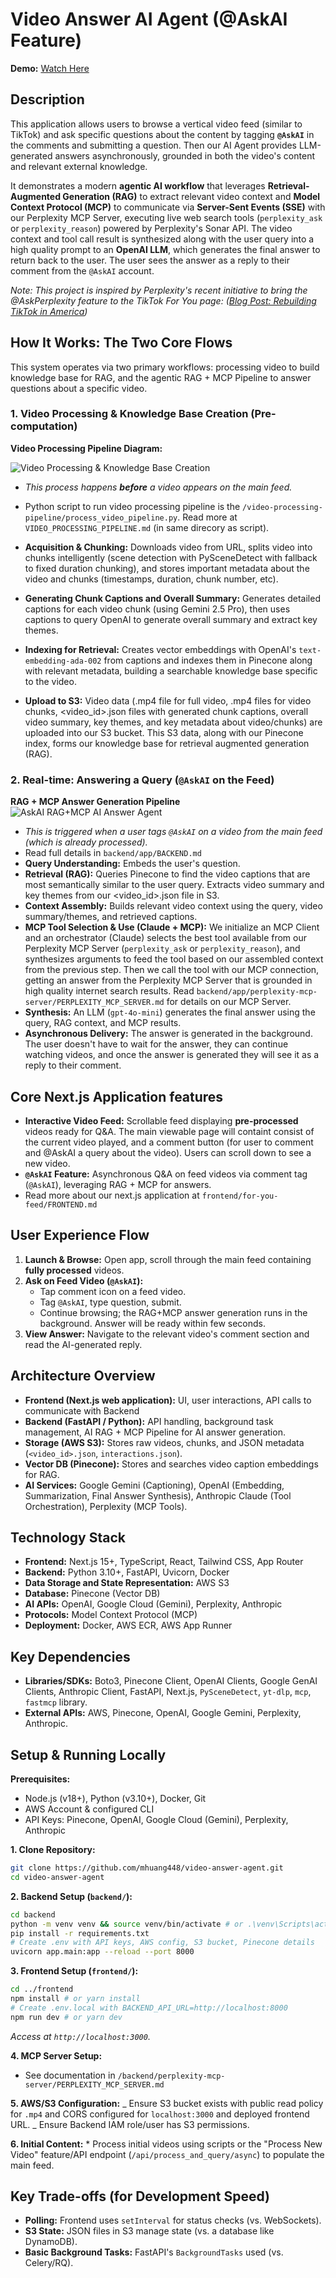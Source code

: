# Video Answer AI Agent (@AskAI Feature)

**Demo:** [Watch Here](https://drive.google.com/file/d/1vN5NG9629xjRAIErMd9mSAk38iwVm6b1/view?usp=sharing)

## Description

This application allows users to browse a vertical video feed (similar to TikTok) and ask specific questions about the content by tagging **`@AskAI`** in the comments and submitting a question. Then our AI Agent provides LLM-generated answers asynchronously, grounded in both the video's content and relevant external knowledge.

It demonstrates a modern **agentic AI workflow** that leverages **Retrieval-Augmented Generation (RAG)** to extract relevant video context and **Model Context Protocol (MCP)** to communicate via **Server-Sent Events (SSE)** with our Perplexity MCP Server, executing live web search tools (`perplexity_ask` or `perplexity_reason`) powered by Perplexity's Sonar API. The video context and tool call result is synthesized along with the user query into a high quality prompt to an **OpenAI LLM**, which generates the final answer to return back to the user. The user sees the answer as a reply to their comment from the `@AskAI` account.

_Note: This project is inspired by Perplexity's recent initiative to bring the @AskPerplexity feature to the TikTok For You page: ([Blog Post: Rebuilding TikTok in America](https://www.perplexity.ai/hub/blog/rebuilding-tiktok-in-america))_

## How It Works: The Two Core Flows

This system operates via two primary workflows: processing video to build knowledge base for RAG, and the agentic RAG + MCP Pipeline to answer questions about a specific video.

### **1. Video Processing & Knowledge Base Creation (Pre-computation)**

**Video Processing Pipeline Diagram:**

![Video Processing & Knowledge Base Creation](Video_Processing_Pipeline.png)

- _This process happens **before** a video appears on the main feed._

- Python script to run video processing pipeline is the `/video-processing-pipeline/process_video_pipeline.py`. Read more at `VIDEO_PROCESSING_PIPELINE.md` (in same direcory as script).
- **Acquisition & Chunking:** Downloads video from URL, splits video into chunks intelligently (scene detection with PySceneDetect with fallback to fixed duration chunking), and stores important metadata about the video and chunks (timestamps, duration, chunk number, etc).
- **Generating Chunk Captions and Overall Summary:** Generates detailed captions for each video chunk (using Gemini 2.5 Pro), then uses captions to query OpenAI to generate overall summary and extract key themes.
- **Indexing for Retrieval:** Creates vector embeddings with OpenAI's `text-embedding-ada-002` from captions and indexes them in Pinecone along with relevant metadata, building a searchable knowledge base specific to the video.
- **Upload to S3:** Video data (.mp4 file for full video, .mp4 files for video chunks, <video_id>.json files with generated chunk captions, overall video summary, key themes, and key metadata about video/chunks) are uploaded into our S3 bucket. This S3 data, along with our Pinecone index, forms our knowledge base for retrieval augmented generation (RAG).

### **2. Real-time: Answering a Query (`@AskAI` on the Feed)**

**RAG + MCP Answer Generation Pipeline**
![AskAI RAG+MCP AI Answer Agent](AskAI_RAG_MCP_Agent.png)

- _This is triggered when a user tags `@AskAI` on a video from the main feed (which is already processed)._
- Read full details in `backend/app/BACKEND.md`
- **Query Understanding:** Embeds the user's question.
- **Retrieval (RAG):** Queries Pinecone to find the video captions that are most semantically similar to the user query. Extracts video summary and key themes from our <video_id>.json file in S3.
- **Context Assembly:** Builds relevant video context using the query, video summary/themes, and retrieved captions.
- **MCP Tool Selection & Use (Claude + MCP):** We initialize an MCP Client and an orchestrator (Claude) selects the best tool available from our Perplexity MCP Server (`perplexity_ask` or `perplexity_reason`), and synthesizes arguments to feed the tool based on our assembled context from the previous step. Then we call the tool with our MCP connection, getting an answer from the Perplexity MCP Server that is grounded in high quality internet search results. Read `backend/app/perplexity-mcp-server/PERPLEXITY_MCP_SERVER.md` for details on our MCP Server.
- **Synthesis:** An LLM (`gpt-4o-mini`) generates the final answer using the query, RAG context, and MCP results.
- **Asynchronous Delivery:** The answer is generated in the background. The user doesn't have to wait for the answer, they can continue watching videos, and once the answer is generated they will see it as a reply to their comment.

## Core Next.js Application features

- **Interactive Video Feed:** Scrollable feed displaying **pre-processed** videos ready for Q&A. The main viewable page will containt consist of the current video played, and a comment button (for user to comment and @AskAI a query about the video). Users can scroll down to see a new video.
- **`@AskAI` Feature:** Asynchronous Q&A on feed videos via comment tag (`@AskAI`), leveraging RAG + MCP for answers.
- Read more about our next.js application at `frontend/for-you-feed/FRONTEND.md`

## User Experience Flow

1.  **Launch & Browse:** Open app, scroll through the main feed containing **fully processed** videos.
2.  **Ask on Feed Video (`@AskAI`):**
    - Tap comment icon on a feed video.
    - Tag `@AskAI`, type question, submit.
    - Continue browsing; the RAG+MCP answer generation runs in the background. Answer will be ready within few seconds.
3.  **View Answer:** Navigate to the relevant video's comment section and read the AI-generated reply.

## Architecture Overview

- **Frontend (Next.js web application):** UI, user interactions, API calls to communicate with Backend
- **Backend (FastAPI / Python):** API handling, background task management, AI RAG + MCP Pipeline for AI answer generation.
- **Storage (AWS S3):** Stores raw videos, chunks, and JSON metadata (`<video_id>.json`, `interactions.json`).
- **Vector DB (Pinecone):** Stores and searches video caption embeddings for RAG.
- **AI Services:** Google Gemini (Captioning), OpenAI (Embedding, Summarization, Final Answer Synthesis), Anthropic Claude (Tool Orchestration), Perplexity (MCP Tools).

## Technology Stack

- **Frontend:** Next.js 15+, TypeScript, React, Tailwind CSS, App Router
- **Backend:** Python 3.10+, FastAPI, Uvicorn, Docker
- **Data Storage and State Representation:** AWS S3
- **Database:** Pinecone (Vector DB)
- **AI APIs:** OpenAI, Google Cloud (Gemini), Perplexity, Anthropic
- **Protocols:** Model Context Protocol (MCP)
- **Deployment:** Docker, AWS ECR, AWS App Runner

## Key Dependencies

- **Libraries/SDKs:** Boto3, Pinecone Client, OpenAI Clients, Google GenAI Clients, Anthropic Client, FastAPI, Next.js, `PySceneDetect`, `yt-dlp`, `mcp`, `fastmcp` library.
- **External APIs:** AWS, Pinecone, OpenAI, Google Gemini, Perplexity, Anthropic.

## Setup & Running Locally

**Prerequisites:**

- Node.js (v18+), Python (v3.10+), Docker, Git
- AWS Account & configured CLI
- API Keys: Pinecone, OpenAI, Google Cloud (Gemini), Perplexity, Anthropic

**1. Clone Repository:**

```bash
git clone https://github.com/mhuang448/video-answer-agent.git
cd video-answer-agent
```

**2. Backend Setup (`backend/`):**

```bash
cd backend
python -m venv venv && source venv/bin/activate # or .\venv\Scripts\activate
pip install -r requirements.txt
# Create .env with API keys, AWS config, S3 bucket, Pinecone details
uvicorn app.main:app --reload --port 8000
```

**3. Frontend Setup (`frontend/`):**

```bash
cd ../frontend
npm install # or yarn install
# Create .env.local with BACKEND_API_URL=http://localhost:8000
npm run dev # or yarn dev
```

_Access at `http://localhost:3000`._

**4. MCP Server Setup:**

- See documentation in `/backend/perplexity-mcp-server/PERPLEXITY_MCP_SERVER.md`

**5. AWS/S3 Configuration:**
_ Ensure S3 bucket exists with public read policy for `.mp4` and CORS configured for `localhost:3000` and deployed frontend URL.
_ Ensure Backend IAM role/user has S3 permissions.

**6. Initial Content:** \* Process initial videos using scripts or the "Process New Video" feature/API endpoint (`/api/process_and_query/async`) to populate the main feed.

## Key Trade-offs (for Development Speed)

- **Polling:** Frontend uses `setInterval` for status checks (vs. WebSockets).
- **S3 State:** JSON files in S3 manage state (vs. a database like DynamoDB).
- **Basic Background Tasks:** FastAPI's `BackgroundTasks` used (vs. Celery/RQ).
